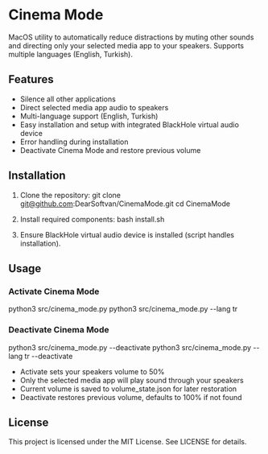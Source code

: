 # Cinema Mode

MacOS utility to automatically reduce distractions by muting other sounds
and directing only your selected media app to your speakers. Supports multiple languages (English, Turkish).

## Features
- Silence all other applications
- Direct selected media app audio to speakers
- Multi-language support (English, Turkish)
- Easy installation and setup with integrated BlackHole virtual audio device
- Error handling during installation
- Deactivate Cinema Mode and restore previous volume

## Installation

1. Clone the repository:
  git clone git@github.com:DearSoftvan/CinemaMode.git
  cd CinemaMode

2. Install required components:
  bash install.sh

3. Ensure BlackHole virtual audio device is installed (script handles installation).

## Usage

### Activate Cinema Mode
  python3 src/cinema_mode.py
  python3 src/cinema_mode.py --lang tr

### Deactivate Cinema Mode
  python3 src/cinema_mode.py --deactivate
  python3 src/cinema_mode.py --lang tr --deactivate

- Activate sets your speakers volume to 50%
- Only the selected media app will play sound through your speakers
- Current volume is saved to volume_state.json for later restoration
- Deactivate restores previous volume, defaults to 100% if not found

## License
This project is licensed under the MIT License. See LICENSE for details.

